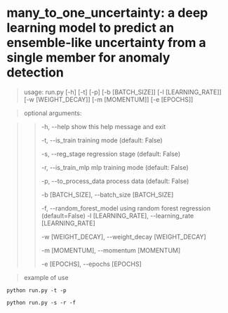 # many_to_one_uncertainty: a deep learning model to predict an ensemble-like uncertainty from a single member for anomaly detection
> usage: run.py [-h] [-t] [-p] [-b [BATCH_SIZE]] [-l [LEARNING_RATE]] [-w [WEIGHT_DECAY]] [-m [MOMENTUM]] [-e [EPOCHS]]

> optional arguments:

>>  -h, --help            show this help message and exit
>> 
>>  -t, --is_train        training mode (default: False)
>> 
>>  -s, --reg_stage       regression stage (default: False)
>> 
>>  -r, --is_train_mlp    mlp training mode (default: False)
>> 
>>  -p, --to_process_data process data (default: False)
>> 
>>  -b [BATCH_SIZE], --batch_size [BATCH_SIZE]
>> 
>>  -f, --random_forest_model    using random forest regression (default=False)
>>  -l [LEARNING_RATE], --learning_rate [LEARNING_RATE]
>> 
>>  -w [WEIGHT_DECAY], --weight_decay [WEIGHT_DECAY]
>> 
>>  -m [MOMENTUM], --momentum [MOMENTUM]
>> 
>>  -e [EPOCHS], --epochs [EPOCHS]
>>

> example of use
```
python run.py -t -p
```

```
python run.py -s -r -f
```
